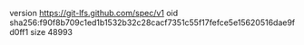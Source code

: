version https://git-lfs.github.com/spec/v1
oid sha256:f90f8b709c1ed1b1532b32c28cacf7351c55f17fefce5e15620516dae9fd0ff1
size 48993
